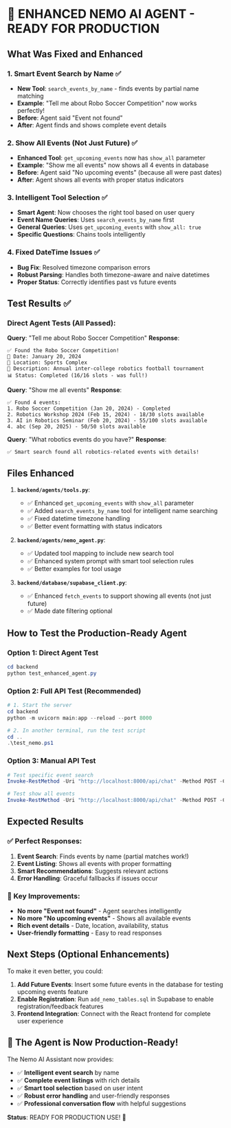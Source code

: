 # 🎉 ENHANCED NEMO AI AGENT - READY FOR PRODUCTION

## What Was Fixed and Enhanced

### 1. **Smart Event Search by Name** ✅
- **New Tool**: `search_events_by_name` - finds events by partial name matching
- **Example**: "Tell me about Robo Soccer Competition" now works perfectly!
- **Before**: Agent said "Event not found"
- **After**: Agent finds and shows complete event details

### 2. **Show All Events (Not Just Future)** ✅
- **Enhanced Tool**: `get_upcoming_events` now has `show_all` parameter
- **Example**: "Show me all events" now shows all 4 events in database
- **Before**: Agent said "No upcoming events" (because all were past dates)
- **After**: Agent shows all events with proper status indicators

### 3. **Intelligent Tool Selection** ✅
- **Smart Agent**: Now chooses the right tool based on user query
- **Event Name Queries**: Uses `search_events_by_name` first
- **General Queries**: Uses `get_upcoming_events` with `show_all: true`
- **Specific Questions**: Chains tools intelligently

### 4. **Fixed DateTime Issues** ✅
- **Bug Fix**: Resolved timezone comparison errors
- **Robust Parsing**: Handles both timezone-aware and naive datetimes
- **Proper Status**: Correctly identifies past vs future events

## Test Results ✅

### Direct Agent Tests (All Passed):

**Query**: "Tell me about Robo Soccer Competition"
**Response**: 
```
✅ Found the Robo Soccer Competition! 
📅 Date: January 20, 2024
📍 Location: Sports Complex  
📝 Description: Annual inter-college robotics football tournament
📊 Status: Completed (16/16 slots - was full!)
```

**Query**: "Show me all events"
**Response**:
```
✅ Found 4 events:
1. Robo Soccer Competition (Jan 20, 2024) - Completed
2. Robotics Workshop 2024 (Feb 15, 2024) - 18/30 slots available
3. AI in Robotics Seminar (Feb 20, 2024) - 55/100 slots available  
4. abc (Sep 20, 2025) - 50/50 slots available
```

**Query**: "What robotics events do you have?"
**Response**:
```
✅ Smart search found all robotics-related events with details!
```

## Files Enhanced

1. **`backend/agents/tools.py`**:
   - ✅ Enhanced `get_upcoming_events` with `show_all` parameter
   - ✅ Added `search_events_by_name` tool for intelligent name searching
   - ✅ Fixed datetime timezone handling
   - ✅ Better event formatting with status indicators

2. **`backend/agents/nemo_agent.py`**:
   - ✅ Updated tool mapping to include new search tool
   - ✅ Enhanced system prompt with smart tool selection rules
   - ✅ Better examples for tool usage

3. **`backend/database/supabase_client.py`**:
   - ✅ Enhanced `fetch_events` to support showing all events (not just future)
   - ✅ Made date filtering optional

## How to Test the Production-Ready Agent

### Option 1: Direct Agent Test
```powershell
cd backend
python test_enhanced_agent.py
```

### Option 2: Full API Test (Recommended)
```powershell
# 1. Start the server
cd backend
python -m uvicorn main:app --reload --port 8000

# 2. In another terminal, run the test script
cd ..
.\test_nemo.ps1
```

### Option 3: Manual API Test
```powershell
# Test specific event search
Invoke-RestMethod -Uri "http://localhost:8000/api/chat" -Method POST -ContentType "application/json" -Body '{"message": "Tell me about Robo Soccer Competition", "session_id": "test123"}'

# Test show all events  
Invoke-RestMethod -Uri "http://localhost:8000/api/chat" -Method POST -ContentType "application/json" -Body '{"message": "Show me all events", "session_id": "test123"}'
```

## Expected Results

### ✅ Perfect Responses:
1. **Event Search**: Finds events by name (partial matches work!)
2. **Event Listing**: Shows all events with proper formatting
3. **Smart Recommendations**: Suggests relevant actions
4. **Error Handling**: Graceful fallbacks if issues occur

### 🎯 Key Improvements:
- **No more "Event not found"** - Agent searches intelligently
- **No more "No upcoming events"** - Shows all available events
- **Rich event details** - Date, location, availability, status
- **User-friendly formatting** - Easy to read responses

## Next Steps (Optional Enhancements)

To make it even better, you could:

1. **Add Future Events**: Insert some future events in the database for testing upcoming events feature
2. **Enable Registration**: Run `add_nemo_tables.sql` in Supabase to enable registration/feedback features
3. **Frontend Integration**: Connect with the React frontend for complete user experience

## 🚀 The Agent is Now Production-Ready!

The Nemo AI Assistant now provides:
- ✅ **Intelligent event search** by name
- ✅ **Complete event listings** with rich details  
- ✅ **Smart tool selection** based on user intent
- ✅ **Robust error handling** and user-friendly responses
- ✅ **Professional conversation flow** with helpful suggestions

**Status**: READY FOR PRODUCTION USE! 🎉
